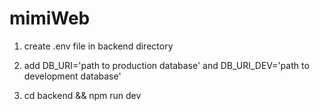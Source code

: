 # mimiWeb

1. create .env file in backend directory

2. add DB_URI='path to production database' and DB_URI_DEV='path to development database'

3. cd backend && npm run dev
